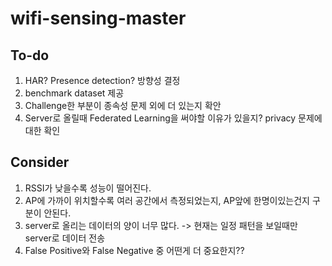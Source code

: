 # wifi-sensing-master


## To-do
1. HAR? Presence detection? 방향성 결정
2. benchmark dataset 제공
3. Challenge한 부분이 종속성 문제 외에 더 있는지 확안
4. Server로 올릴때 Federated Learning을 써야할 이유가 있을지? privacy 문제에 대한 확인 

## Consider
1. RSSI가 낮을수록 성능이 떨어진다.
2. AP에 가까이 위치할수록 여러 공간에서 측정되었는지, AP앞에 한명이있는건지 구분이 안된다.
3. server로 올리는 데이터의 양이 너무 많다. -> 현재는 일정 패턴을 보일때만 server로 데이터 전송
4. False Positive와 False Negative 중 어떤게 더 중요한지??
